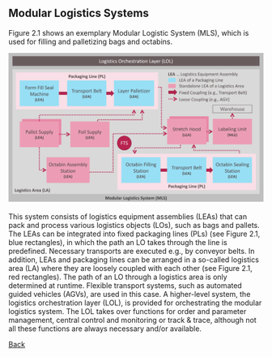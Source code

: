 ## Modular Logistics Systems
Figure 2.1 shows an exemplary Modular Logistic System (MLS), which is used for filling and palletizing bags and octabins.

[<img src="./MLS.png"/>](./MLS.png)

This system consists of logistics equipment assemblies (LEAs) that can pack and process various logistics objects (LOs), such as bags and pallets. The LEAs can be integrated into fixed packaging lines (PLs) (see Figure 2.1, blue rectangles), in which the path an LO takes through the line is predefined. Necessary transports are executed e.g., by conveyor belts. In addition, LEAs and packaging lines can be arranged in a so-called logistics area (LA) where they are loosely coupled with each other (see Figure 2.1, red rectangles). The path of an LO through a logistics area is only determined at runtime. Flexible transport systems, such as automated guided vehicles (AGVs), are used in this case. A higher-level system, the logistics orchestration layer (LOL), is provided for orchestrating the modular logistics system. The LOL takes over functions for order and parameter management, central control and monitoring or track & trace, although not all these functions are always necessary and/or available.

[Back](../README.md)